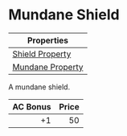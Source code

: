 # Mundane Shield

| Properties                                                            |
| --------------------------------------------------------------------- |
| [Shield Property](../../Armor%20Properties/Shield%20Property.md)      |
| [Mundane Property](../../Material%20Properties/Mundane%20Property.md) |

A mundane shield.

| AC Bonus | Price |
| -------: | ----: |
|       +1 |    50 |
